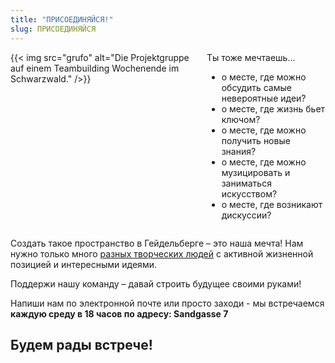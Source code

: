 ```yaml
---
title: "ПРИСОЕДИНЯЙСЯ!"
slug: ПРИСОЕДИНЯЙСЯ
---
```



<div class="columns">
    <div class="column">
        {{< img src="grufo" alt="Die Projektgruppe auf einem Teambuilding Wochenende im Schwarzwald." />}}
    </div>
    <div class="column">
        Ты тоже мечтаешь...
        <ul>
        <li>о месте, где можно обсудить самые невероятные идеи?</li>
        <li>о месте, где жизнь бьет ключом?</li>
        <li>о месте, где можно получить новые знания?</li>
        <li>о месте, где можно музицировать и заниматься искусством?</li>
        <li>о месте, где возникают дискуссии?</li>
        </ul>
    </div>
</div>

Создать такое пространство в Гейдельберге – это наша мечта! Нам нужно только много [разных творческих людей](/ru/о-нас) с активной жизненной позицией и интересными идеями.


Поддержи нашу команду – давай строить будущее своими руками!

Напиши нам по электронной почте или просто заходи - мы встречаемся **каждую среду в 18 часов по адресу: Sandgasse 7**


## Будем рады встрече!
